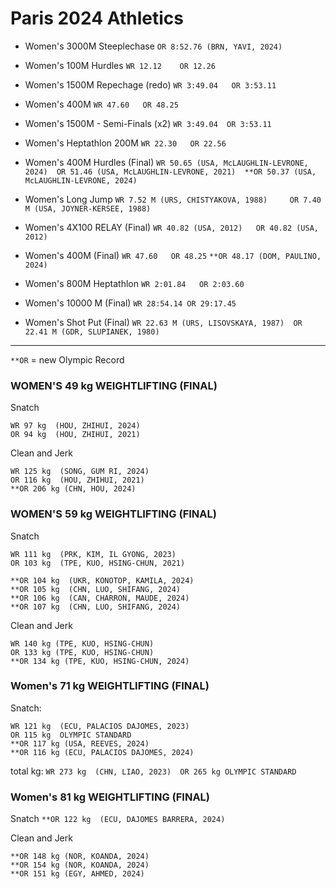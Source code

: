 # Paris 2024 Athletics

- Women's 3000M Steeplechase  `OR 8:52.76 (BRN, YAVI, 2024)`

- Women's 100M Hurdles   `WR 12.12    OR 12.26`

- Women's 1500M Repechage (redo)  `WR 3:49.04   OR 3:53.11`

- Women's 400M   `WR 47.60   OR 48.25`

- Women's 1500M - Semi-Finals (x2)   `WR 3:49.04  OR 3:53.11`

- Women's Heptathlon 200M   `WR 22.30   OR 22.56`

- Women's 400M Hurdles (Final) `WR 50.65 (USA, McLAUGHLIN-LEVRONE, 2024)  OR 51.46 (USA, McLAUGHLIN-LEVRONE, 2021)  **OR 50.37 (USA, McLAUGHLIN-LEVRONE, 2024)`

- Women's Long Jump   `WR 7.52 M (URS, CHISTYAKOVA, 1988)     OR 7.40 M (USA, JOYNER-KERSEE, 1988)`

- Women's 4X100 RELAY (Final)  `WR 40.82 (USA, 2012)   OR 40.82 (USA, 2012)`

- Women's 400M (Final) `WR 47.60   OR 48.25` `**OR 48.17 (DOM, PAULINO, 2024)`

- Women's 800M Heptathlon  `WR 2:01.84   OR 2:03.60`

- Women's 10000 M (Final)  `WR 28:54.14 OR 29:17.45`

- Women's Shot Put (Final)  `WR 22.63 M (URS, LISOVSKAYA, 1987)  OR 22.41 M (GDR, SLUPIANEK, 1980)`

---

`**OR` = new Olympic Record 

### WOMEN'S 49 kg WEIGHTLIFTING (FINAL)

Snatch
```
WR 97 kg  (HOU, ZHIHUI, 2024)	
OR 94 kg  (HOU, ZHIHUI, 2021)
```

Clean and Jerk
```
WR 125 kg  (SONG, GUM RI, 2024)
OR 116 kg  (HOU, ZHIHUI, 2021)
**OR 206 kg (CHN, HOU, 2024)
```


### WOMEN'S 59 kg WEIGHTLIFTING (FINAL)

Snatch
```
WR 111 kg  (PRK, KIM, IL GYONG, 2023)
OR 103 kg  (TPE, KUO, HSING-CHUN, 2021)

**OR 104 kg  (UKR, KONOTOP, KAMILA, 2024)
**OR 105 kg  (CHN, LUO, SHIFANG, 2024)
**OR 106 kg  (CAN, CHARRON, MAUDE, 2024)
**OR 107 kg  (CHN, LUO, SHIFANG, 2024)
```

Clean and Jerk 
```
WR 140 kg (TPE, KUO, HSING-CHUN)
OR 133 kg (TPE, KUO, HSING-CHUN)
**OR 134 kg (TPE, KUO, HSING-CHUN, 2024)
```

### Women's 71 kg WEIGHTLIFTING (FINAL)

Snatch:
```
WR 121 kg  (ECU, PALACIOS DAJOMES, 2023)
OR 115 kg  OLYMPIC STANDARD
**OR 117 kg (USA, REEVES, 2024)
**OR 116 kg (ECU, PALACIOS DAJOMES, 2024)
```

total kg: `WR 273 kg  (CHN, LIAO, 2023)  OR 265 kg OLYMPIC STANDARD`

### Women's 81 kg WEIGHTLIFTING (FINAL)

Snatch 
`**OR 122 kg  (ECU, DAJOMES BARRERA, 2024)`

Clean and Jerk 
```
**OR 148 kg (NOR, KOANDA, 2024)
**OR 154 kg (NOR, KOANDA, 2024)
**OR 151 kg (EGY, AHMED, 2024)
```
